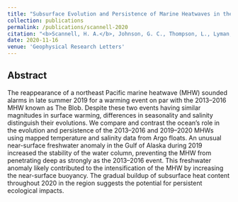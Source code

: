 ```yaml
---
title: "Subsurface Evolution and Persistence of Marine Heatwaves in the Northeast Pacific"
collection: publications
permalink: /publications/scannell-2020
citation: "<b>Scannell, H. A.</b>, Johnson, G. C., Thompson, L., Lyman, J. M. & Riser, S. (2020), Subsurface Evolution and Persistence of Marine Heatwaves in the Northeast Pacific, <i>Geophy. Res. Lett.</i>, accepted, DOI: <a href='https://doi.org/10.1029/2020GL090548' target='_blank'>10.1029/2020GL090548</a>"
date: 2020-11-16
venue: 'Geophysical Research Letters'
---
```



## Abstract
The reappearance of a northeast Pacific marine heatwave (MHW) sounded alarms in late summer 2019 for a warming event on par with the 2013–2016 MHW known as The Blob. Despite these two events having similar magnitudes in surface warming, differences in seasonality and salinity distinguish their evolutions. We compare and contrast the ocean’s role in the evolution and persistence of the 2013–2016 and 2019–2020 MHWs using mapped temperature and salinity data from Argo floats. An unusual near-surface freshwater anomaly in the Gulf of Alaska during 2019 increased the stability of the water column, preventing the MHW from penetrating deep as strongly as the 2013–2016 event. This freshwater anomaly likely contributed to the intensification of the MHW by increasing the near-surface buoyancy. The gradual buildup of subsurface heat content throughout 2020 in the region suggests the potential for persistent ecological impacts.
